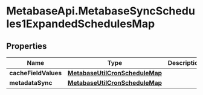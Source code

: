 # MetabaseApi.MetabaseSyncSchedules1ExpandedSchedulesMap

## Properties

Name | Type | Description | Notes
------------ | ------------- | ------------- | -------------
**cacheFieldValues** | [**MetabaseUtilCronScheduleMap**](MetabaseUtilCronScheduleMap.md) |  | [optional] 
**metadataSync** | [**MetabaseUtilCronScheduleMap**](MetabaseUtilCronScheduleMap.md) |  | [optional] 


